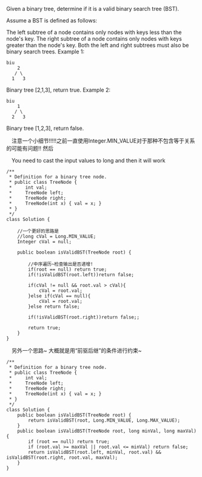 Given a binary tree, determine if it is a valid binary search tree (BST).

Assume a BST is defined as follows:

The left subtree of a node contains only nodes with keys less than the node's key.
The right subtree of a node contains only nodes with keys greater than the node's key.
Both the left and right subtrees must also be binary search trees.
Example 1:
```
biu
    2
   / \
  1   3
```
Binary tree [2,1,3], return true.
Example 2:
```
biu
    1
   / \
  2   3
```
Binary tree [1,2,3], return false.

&emsp;注意一个小细节!!!!!之前一直使用Integer.MIN_VALUE对于那种不包含等于关系的可能有问题!! 然后 

&emsp;You need to cast the input values to long and then it will work

```
/**
 * Definition for a binary tree node.
 * public class TreeNode {
 *     int val;
 *     TreeNode left;
 *     TreeNode right;
 *     TreeNode(int x) { val = x; }
 * }
 */
class Solution {
    
    //一个更好的思路是
    //long cVal = Long.MIN_VALUE;
    Integer cVal = null;
    
    public boolean isValidBST(TreeNode root) {
        
        //中序遍历~检查输出是否递增!
        if(root == null) return true;
        if(!isValidBST(root.left))return false;
        
        if(cVal != null && root.val > cVal){
            cVal = root.val;
        }else if(cVal == null){
            cVal = root.val;
        }else return false;
            
        if(!isValidBST(root.right))return false;;
        
        return true;
    }
}
```

&emsp;另外一个思路~ 大概就是用“前驱后继”的条件进行约束~
```
/**
 * Definition for a binary tree node.
 * public class TreeNode {
 *     int val;
 *     TreeNode left;
 *     TreeNode right;
 *     TreeNode(int x) { val = x; }
 * }
 */
class Solution {
    public boolean isValidBST(TreeNode root) {
        return isValidBST(root, Long.MIN_VALUE, Long.MAX_VALUE);
    }
    public boolean isValidBST(TreeNode root, long minVal, long maxVal) {
        if (root == null) return true;
        if (root.val >= maxVal || root.val <= minVal) return false;
        return isValidBST(root.left, minVal, root.val) && isValidBST(root.right, root.val, maxVal);
    }
}
```